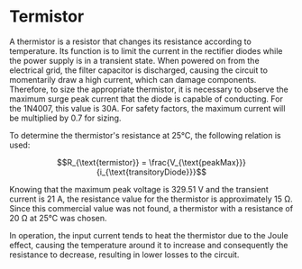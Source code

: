 # Termistor

A thermistor is a resistor that changes its resistance according to temperature. Its function is to limit the current in the rectifier diodes while the power supply is in a transient state. When powered on from the electrical grid, the filter capacitor is discharged, causing the circuit to momentarily draw a high current, which can damage components. Therefore, to size the appropriate thermistor, it is necessary to observe the maximum surge peak current that the diode is capable of conducting. For the 1N4007, this value is 30A. For safety factors, the maximum current will be multiplied by 0.7 for sizing.

To determine the thermistor's resistance at 25°C, the following relation is used:

$$R_{\text{termistor}} = \frac{V_{\text{peakMax}}}{i_{\text{transitoryDiode}}}$$

Knowing that the maximum peak voltage is 329.51 V and the transient current is 21 A, the resistance value for the thermistor is approximately 15 Ω. Since this commercial value was not found, a thermistor with a resistance of 20 Ω at 25°C was chosen.

In operation, the input current tends to heat the thermistor due to the Joule effect, causing the temperature around it to increase and consequently the resistance to decrease, resulting in lower losses to the circuit.